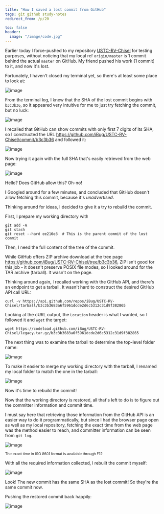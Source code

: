 ```yaml
---
title: "How I saved a lost commit from GitHub"
tags: git github study-notes
redirect_from: /p/20

toc: false
header:
  image: "/image/code.jpg"
---
```


Earlier today I force-pushed to my repository [USTC-RV-Chisel](https://github.com/iBug/USTC-RV-Chisel) for testing purposes,
without noticing that my local ref `origin/master` is 1 commit behind the actual `master` on GitHub.
My friend pushed his work (1 commit) to it, and now it's lost.

Fortunately, I haven't closed my terminal yet, so there's at least some place to look at:

![image](/image/git-restore/1.png)

From the terminal log, I knew that the SHA of the lost commit begins with `b3c3b36`, so it appeared very intuitive for me to just try fetching the commit, but no luck:

![image](/image/git-restore/2.png)

I recalled that GitHub can show commits with only first 7 digits of its SHA, so I constructed the URL <https://github.com/iBug/USTC-RV-Chisel/commit/b3c3b36> and followed it:

![image](/image/git-restore/3.png)

Now trying it again with the full SHA that's easily retrieved from the web page:

![image](/image/git-restore/4.png)

Hello? Does GitHub allow this? Oh-no!

I Googled around for a few minutes, and concluded that GitHub doesn't allow fetching this commit, because it's *unadvertised*.

Thinking around for ideas, I decided to give it a try to rebuild the commit.

First, I prepare my working directory with

    git add -A
    git stash
    git reset --hard ee216e3  # This is the parent commit of the lost commit

Then, I need the full content of the tree of the commit.

While GitHub offers ZIP archive download at the tree page <https://github.com/iBug/USTC-RV-Chisel/tree/b3c3b36>, ZIP isn't good for this job - it doesn't preserve POSIX file modes, so I looked around for the TAR archive (tarball). It wasn't on the page.

Thinking around again, I recalled working with the GitHub API, and there's an endpoint to get a tarball.
It wasn't hard to construct the desired GitHub API call URL:

    curl -v https://api.github.com/repos/iBug/USTC-RV-Chisel/tarball/b3c3b3683a6f5961dcde2d6c5312c31d9f382865

Looking at the cURL output, the `Location` header is what I wanted, so I followed it and `wget` the target:

    wget https://codeload.github.com/iBug/USTC-RV-Chisel/legacy.tar.gz/b3c3b3683a6f5961dcde2d6c5312c31d9f382865

The next thing was to examine the tarball to determine the top-level folder name:

![image](/image/git-restore/5.png)

To make it easier to merge my working directory with the tarball, I renamed my local folder to match the one in the tarball:

![image](/image/git-restore/6.png)

Now it's time to rebuild the commit!

Now that the working directory is restored, all that's left to do is to figure out the committer information and commit time.

I must say here that retrieving those information from the GitHub API is an easier way to do it programmatically, but since I had the browser page open as well as my local repository, fetching the exact time from the web page was the method easier to reach, and committer information can be seen from `git log`.

![image](/image/git-restore/7.png)

<sup>The exact time in ISO 8601 format is available through F12<sup>

With all the required information collected, I rebuilt the commit myself:

![image](/image/git-restore/8.png)

Look! The new commit has the same SHA as the lost commit! So they're the same commit now.

Pushing the restored commit back happily:

![image](/image/git-restore/9.png)
